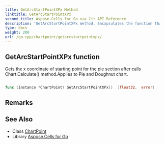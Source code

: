 ```yaml
---
title: GetArcStartPointXPx Method 
linktitle: GetArcStartPointXPx
second_title: Aspose.Cells for Go via C++ API Reference
description: 'GetArcStartPointXPx method. Encapsulates the function that represents getarcstartpointxpx in Go.'
type: docs
weight: 200
url: /go-cpp/chartpoint/getarcstartpointxpx/
---
```


## GetArcStartPointXPx function

Gets the x coordinate of starting point for the pie section after calls Chart.Calculate() method.Applies to Pie and Doughnut  chart.

```go

func (instance *ChartPoint) GetArcStartPointXPx()  (float32,  error) 

```

## Remarks


## See Also

* Class [ChartPoint](../)
* Library [Aspose.Cells for Go](../../)
